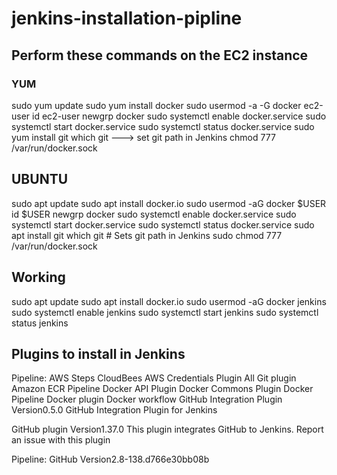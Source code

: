 # jenkins-installation-pipline

## Perform these commands on the EC2 instance

### YUM 
sudo yum update
sudo yum install docker
sudo usermod -a -G docker ec2-user
id ec2-user
newgrp docker
sudo systemctl enable docker.service
sudo systemctl start docker.service
sudo systemctl status docker.service
sudo yum install git
which git ---> set git path in Jenkins
chmod 777 /var/run/docker.sock

## UBUNTU
sudo apt update
sudo apt install docker.io
sudo usermod -aG docker $USER
id $USER
newgrp docker
sudo systemctl enable docker.service
sudo systemctl start docker.service
sudo systemctl status docker.service
sudo apt install git
which git # Sets git path in Jenkins
sudo chmod 777 /var/run/docker.sock


## Working
sudo apt update
sudo apt install docker.io
sudo usermod -aG docker jenkins
sudo systemctl enable jenkins
sudo systemctl start jenkins
sudo systemctl status jenkins

## Plugins to install in Jenkins
Pipeline: AWS Steps
CloudBees AWS Credentials Plugin
All Git plugin
Amazon ECR Pipeline
Docker API Plugin
Docker Commons Plugin
Docker Pipeline
Docker plugin
Docker workflow
GitHub Integration Plugin Version0.5.0 GitHub Integration Plugin for Jenkins

GitHub plugin Version1.37.0 This plugin integrates GitHub to Jenkins. Report an issue with this plugin

Pipeline: GitHub Version2.8-138.d766e30bb08b
